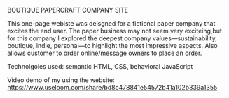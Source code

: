 BOUTIQUE PAPERCRAFT COMPANY SITE

This one-page webiste was deisgned for a fictional paper company that excites the end user. The paper business may not seem very exciteing,but for this company I explored the deepest company values—sustainability, boutique, indie, personal—to highlight the most impressive aspects. Also allows customer to order online/message owners to place an order. 

Technolgoies used: semantic HTML, CSS, behavioral JavaScript

Video demo of my using the website:
https://www.useloom.com/share/bd8c478841e54572b41a102b339a1355

